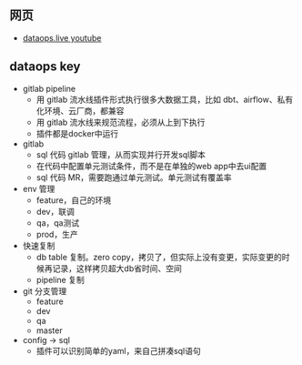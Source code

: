 
## 网页

- [dataops.live youtube](https://www.youtube.com/watch?v=1MSpCoJdEy4)

## dataops key

- gitlab pipeline
  - 用 gitlab 流水线插件形式执行很多大数据工具，比如 dbt、airflow、私有化环境、云厂商，都兼容
  - 用 gitlab 流水线来规范流程，必须从上到下执行
  - 插件都是docker中运行
- gitlab
  - sql 代码 gitlab 管理，从而实现并行开发sql脚本
  - 在代码中配置单元测试条件，而不是在单独的web app中去ui配置
  - sql 代码 MR，需要跑通过单元测试。单元测试有覆盖率
- env 管理
  - feature，自己的环境
  - dev，联调
  - qa，qa测试
  - prod，生产
- 快速复制
  - db table 复制。zero copy，拷贝了，但实际上没有变更，实际变更的时候再记录，这样拷贝超大db省时间、空间
  - pipeline 复制
- git 分支管理
  - feature
  - dev
  - qa
  - master
- config -> sql
  - 插件可以识别简单的yaml，来自己拼凑sql语句
